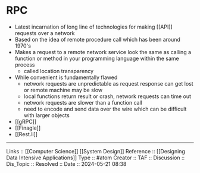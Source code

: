 # RPC

- Latest incarnation of long line of technologies for making [[API]] requests over a network
- Based on the idea of remote procedure call which has been around 1970's
- Makes a request to a remote network service look the same as calling a function or method in your programming language within the same process
	- called location transparency
- While convenient is fundamentally flawed
	- network requests are unpredictable as request response can get lost or remote machine may be slow
	- local functions return result or crash, network requests can time out
	- network requests are slower than a function call
	- need to encode and send data over the wire which can be difficult with larger objects
- [[gRPC]]
- [[Finagle]]
- [[Rest.li]]
---
Links :: [[Computer Science]] [[System Design]]
Reference :: [[Designing Data Intensive Applications]]
Type :: #atom
Creator ::
TAF ::
Discussion ::
Dis_Topic :: 
Resolved ::
Date :: 2024-05-21 08:38
